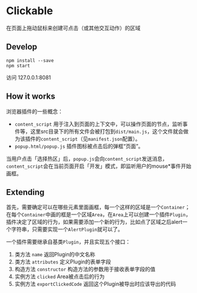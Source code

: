 # Clickable

在页面上拖动鼠标来创建可点击（或其他交互动作）的区域

## Develop

```
npm install --save
npm start
```

访问 127.0.0.1:8081

## How it works

浏览器插件的一些概念：

* `content_script` 用于注入到页面的上下文中，可以操作页面的节点，监听事件等，这里src目录下的所有文件会被打包到`dist/main.js`，这个文件就会做为该插件的`content_script`（见`manifest.json`配置）。
* `popup.html/popup.js` 插件图标被点击后的弹框“页面”。

当用户点击「选择热区」后，`popup.js`会向`content_script`发送消息，`content_script`会在当前页面开启「开发」模式，即监听用户的mouse*事件开始画框。

## Extending

首先，需要确定可以在哪些元素里面画框，每一个这样的区域是一个`Container`；在每个`Container`中画的框是一个区域`Area`，在`Area`上可以创建一个插件`Plugin`，插件决定了区域的行为，如果需要添加一个新的行为，比如点了区域之后alert一个字符串，只需要实现一个`AlertPlugin`就可以了。

一个插件需要继承自基类`Plugin`，并且实现五个接口：

1. 类方法 `name` 返回Plugin的中文名称
2. 类方法 `attributes` 定义Plugin的表单字段
3. 构造方法 `constructor` 构造方法的参数用于接收表单字段的值
4. 实例方法 `clicked` Area被点击后的行为
5. 实例方法 `exportClickedCode` 返回这个Plugin被导出时应该导出的代码

